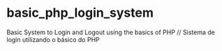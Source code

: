 # basic_php_login_system
Basic System to Login and Logout using the basics of PHP // Sistema de login utilizando o básico do PHP
